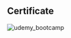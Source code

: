 ## Certificate
![udemy_bootcamp](https://user-images.githubusercontent.com/89717952/131239094-1c01d198-c0ad-4165-93be-9e72c04a3c93.png)



